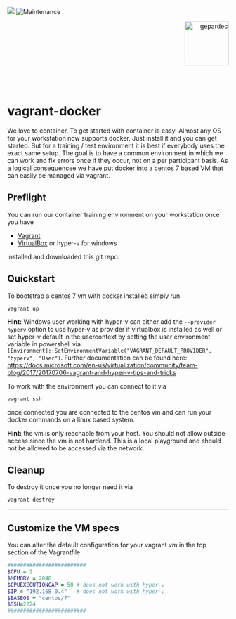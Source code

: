 ![](https://img.shields.io/badge/license-GPL%20v3.0-brightgreen.svg)
![Maintenance](https://img.shields.io/maintenance/yes/2020)
<p align="right">
<img alt="gepardec" width=100px src="https://www.gepardec.com/files/gepardec_logo_light_background@2000w.png">
</p>
<br>
<br>

# vagrant-docker

We love to container. To get started with container is easy. Almost any OS for your workstation now supports docker. Just install it and you can get started. But for a training / test environment it is best if everybody uses the exact same setup. The goal is to have a common environment in which we can work and fix errors once if they occur, not on a per participant basis. As a logical consequencee we have put docker into a centos 7 based VM that can easily be managed via vagrant.

## Preflight

You can run our container training environment on your workstation once you have 

* [Vagrant](https://www.vagrantup.com/intro/getting-started/install.html)
* [VirtualBox](https://www.virtualbox.org/wiki/Downloads) or hyper-v for windows

installed and downloaded this git repo. 


## Quickstart

To bootstrap a centos 7 vm with docker installed simply run

```
vagrant up
```

**Hint:** Windows user working with hyper-v can either add the `--provider hyperv` option to use hyper-v as provider if virtualbox is installed as well or set hyper-v default in the usercontext by setting the user environment variable in powershell via `[Environment]::SetEnvironmentVariable("VAGRANT_DEFAULT_PROVIDER", "hyperv", "User")`. Further documentation can be found here: https://docs.microsoft.com/en-us/virtualization/community/team-blog/2017/20170706-vagrant-and-hyper-v-tips-and-tricks 
 
To work with the environment you can connect to it via

```
vagrant ssh
```

once connected you are connected to the centos vm and can run your docker commands on a linux based system.

**Hint:** the vm is only reachable from your host. You should not allow outside access since the vm is not hardend. This is a local playground and should not be allowed to be accessed via the network.

## Cleanup
To destroy it once you no longer need it via

```
vagrant destroy
```

---

## Customize the VM specs

You can alter the default configuration for your vagrant vm in the top section of the Vagrantfile

```ruby
#########################
$CPU = 2
$MEMORY = 2048
$CPUEXECUTIONCAP = 50 # does not work with hyper-v
$IP = "192.168.0.4"   # does not work with hyper-v
$BASEOS = "centos/7"  
$SSH=2224
#########################
```